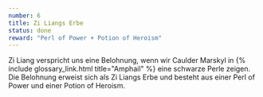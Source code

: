 ```yaml
---
number: 6
title: Zi Liangs Erbe
status: done
reward: "Perl of Power + Potion of Heroism"
---
```


Zi Liang verspricht uns eine Belohnung, wenn wir Caulder Marskyl in {% include glossary_link.html
title="Amphail" %} eine schwarze Perle zeigen. Die Belohnung erweist sich als Zi Liangs Erbe und
besteht aus einer Perl of Power und einer Potion of Heroism.
